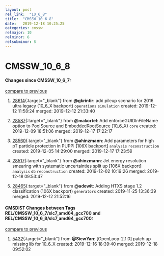 ```yaml
---
layout: post
rel_link:  "10_6_8"
title:  "CMSSW_10_6_8"
date:   2019-12-18 10:25:25
categories: cmssw
relmajor: 10
relminor: 6
relsubminor: 8
---
```


# CMSSW_10_6_8
#### Changes since CMSSW_10_6_7:
[compare to previous](https://github.com/cms-sw/cmssw/compare/CMSSW_10_6_7...CMSSW_10_6_8)



1. [28614](http://github.com/cms-sw/cmssw/pull/28614){:target="_blank"}  from **@gkrintir**: add pileup scenario for 2016 ultra legacy (10_6_X backport) `operations`  `simulation`  created: 2019-12-12 11:58:24 merged: 2019-12-12 21:33:40



2. [28587](http://github.com/cms-sw/cmssw/pull/28587){:target="_blank"}  from **@makortel**: Add enforceGUIDInFileName option to PoolSource and EmbeddedRootSource (10_6_X) `core`  created: 2019-12-09 18:51:06 merged: 2019-12-17 17:22:17



3. [28560](http://github.com/cms-sw/cmssw/pull/28560){:target="_blank"}  from **@ahinzmann**: Add parameters for high pT particle protection in PUPPI [106X backport] `analysis`  `reconstruction`  created: 2019-12-05 14:29:00 merged: 2019-12-17 17:23:59



4. [28517](http://github.com/cms-sw/cmssw/pull/28517){:target="_blank"}  from **@ahinzmann**: Jet energy resolution smearing with systematic uncertainties split up [106X backport] `analysis`  `db`  `reconstruction`  created: 2019-12-02 10:19:26 merged: 2019-12-18 09:53:47



5. [28465](http://github.com/cms-sw/cmssw/pull/28465){:target="_blank"}  from **@adewit**: Adding HTXS stage 1.2 classification (106X backport) `generators`  created: 2019-11-25 13:36:39 merged: 2019-12-12 21:52:16



#### CMSDIST Changes between Tags REL/CMSSW_10_6_7/slc7_amd64_gcc700 and REL/CMSSW_10_6_8/slc7_amd64_gcc700:
[compare to previous](https://github.com/cms-sw/cmsdist/compare/REL/CMSSW_10_6_7/slc7_amd64_gcc700...REL/CMSSW_10_6_8/slc7_amd64_gcc700)



1. [5432](http://github.com/cms-sw/cmsdist/pull/5432){:target="_blank"}  from **@SiewYan**: [OpenLoop-2.1.0] patch up missing lib for 10_6_X  created: 2019-12-16 18:39:40 merged: 2019-12-18 09:52:02

